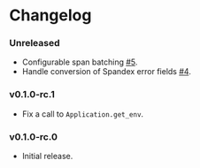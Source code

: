 # Changelog

### Unreleased

- Configurable span batching [#5](https://github.com/JohnDoneth/spandex_otlp/pull/5).
- Handle conversion of Spandex error fields [#4](https://github.com/JohnDoneth/spandex_otlp/pull/4).

### v0.1.0-rc.1

- Fix a call to `Application.get_env`.

### v0.1.0-rc.0

- Initial release.

